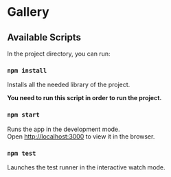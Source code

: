 # Gallery

## Available Scripts

In the project directory, you can run:

### `npm install`

Installs all the needed library of the project.

**You need to run this script in order to run the project.**

### `npm start`

Runs the app in the development mode.<br />
Open [http://localhost:3000](http://localhost:3000) to view it in the browser.

### `npm test`

Launches the test runner in the interactive watch mode.<br />
